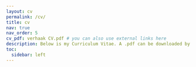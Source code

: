 ```yaml
---
layout: cv
permalink: /cv/
title: cv
nav: true
nav_order: 5
cv_pdf: verhaak CV.pdf # you can also use external links here
description: Below is my Curriculum Vitae. A .pdf can be downloaded by clicking the icon in the top right.
toc:
  sidebar: left
---
```


